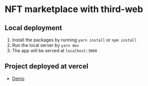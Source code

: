 # NFT marketplace with third-web

## Local deployment

1. Install the packages by running `yarn install` or `npm install`
2. Run the local server by `yarn dev`
3. The app will be served at `localhost:3000`

## Project deployed at vercel

- [Demo](https://docs.platform.sh/add-services/postgresql.html#exporting-data)
